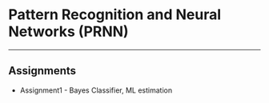 # Pattern Recognition and Neural Networks (PRNN)

***
## Assignments

* Assignment1 - Bayes Classifier, ML estimation

